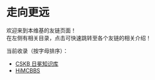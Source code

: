 # 走向更远

欢迎来到本维基的友链页面！  
在左侧有相关目录，点击可快速跳转至各个友链的相关介绍！

当前收录（按字母排序）：
* [CSKB 日冕知识库](cskb.md)
* [HiMCBBS](himcbbs.md)